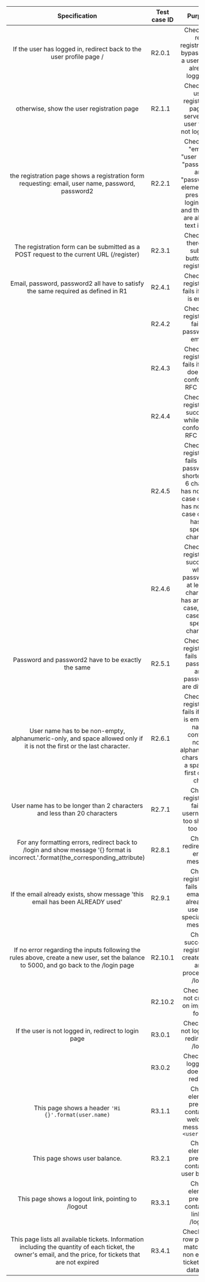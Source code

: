 | Specification | Test case ID | Purpose |
|:-:|-|:-:|
| If the user has logged in, redirect back to the user profile page / | R2.0.1 | Check that re-registration is bypassed for a user that is already logged in |
| otherwise, show the user registration page | R2.1.1 | Check that user registration page is served to a user that is not logged in |
| the registration page shows a registration form requesting: email, user name, password, password2 | R2.2.1 | Check that "email", "user name", "password", and "password2" elements are present in login page and that they are all form text inputs |
| The registration form can be submitted as a POST request to the current URL (/register) | R2.3.1 | Check that there is a submit button for registration |
| Email, password, password2 all have to satisfy the same required as defined in R1 | R2.4.1 | Check that registration fails if email is empty |
| | R2.4.2 | Check that registration fails if password is empty |
| | R2.4.3 | Check that registration fails if email does not conform to RFC 5322 |
| | R2.4.4 | Check that registration succeeds while email conforms to RFC 5322 |
| | R2.4.5 | Check that registration fails when password is shorter than 6 chars or has no upper case char or has no lower case char or has no special character |
| | R2.4.6 | Check that registration succeeds while password is at least 6 chars and has an upper case, lower case, and special character |
| Password and password2 have to be exactly the same | R2.5.1 | Check that registration fails when password and password2 are different |
| User name has to be non-empty, alphanumeric-only, and space allowed only if it is not the first or the last character. | R2.6.1 | Check that registration fails if name is empty or name contains non-alphanumeric chars or has a space as first or last char |
| User name has to be longer than 2 characters and less than 20 characters | R2.7.1 | Check registration fails if username is too short or too long |
| For any formatting errors, redirect back to /login and show message '{} format is incorrect.'.format(the_corresponding_attribute) | R2.8.1 | Check redirect and error message |
| If the email already exists, show message 'this email has been ALREADY used' | R2.9.1 | Check registration fails while email not already in use with special error message |
| If no error regarding the inputs following the rules above, create a new user, set the balance to 5000, and go back to the /login page | R2.10.1 | Check successful registration creates user and proceeds to /login |
| | R2.10.2 | Check user not created on improper form |
| If the user is not logged in, redirect to login page | R3.0.1 | Check user not logged in redirect to /login |
| | R3.0.2 | Check user logged in does not redirect |
| This page shows a header `'Hi {}'.format(user.name)` | R3.1.1 | Check element present containing welcome message `Hi <user.name>` |
| This page shows user balance. | R3.2.1 | Check element present containing user balance |
| This page shows a logout link, pointing to /logout | R3.3.1 | Check element present containing link to /logout |
| This page lists all available tickets. Information including the quantity of each ticket, the owner's email, and the price, for tickets that are not expired | R3.4.1 | Check table row present matching a non expired ticket in the database |